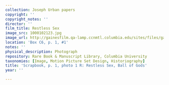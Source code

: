 ```yaml
---
collection: Joseph Urban papers
copyright: ''
copyright_notes: ''
director: ''
film_title: Restless Sex
image_src: 1000102123.jpg
image_url: http://gainesfilm.qa-lamp.ccnmtl.columbia.edu/sites/files/gainesfilm/images/1000102123.jpg
location: 'Box C6, p. 1, #1'
notes: ''
physical_description: Photograph
repository: Rare Book & Manuscript Library, Columbia University
taxonomies: [Image, Motion Picture Set Design, Historiography]
title: 'Scrapbook, p. 1, photo 1 R: Restless Sex, Ball of Gods'
year: ''

---
```

